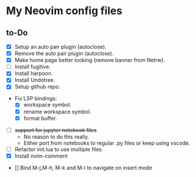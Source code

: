 # My Neovim config files
## to-Do
- [x] Setup an auto pair plugin (autoclose).
- [x] Remove the auto pair plugin (autoclose).
- [x] Make home page better looking (remove banner from Netrw).
- [ ] Install fugitive.
- [x] Install harpoon.
- [x] Install Undotree.
- [x] Setup github repo.
* Fix LSP bindings:
    - [x] workspace symbol.
    - [x] rename workspace symbol.
    - [x] format buffer.
- [ ] ~~support for jupyter notebook files~~
    * No reason to do this really.
    * Either port from notebooks to regular .py files or keep using vscode.
- [ ] Refactor init.lua to use multiple files
- [x] Install nvim-comment
- [] Bind M-j,M-h, M-k and M-l to navigate on insert mode
